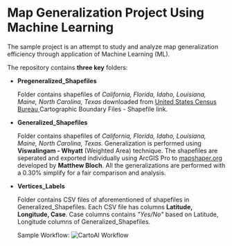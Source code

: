 # Map Generalization Project Using Machine Learning
The sample project is an attempt to study and analyze map generalization efficiency through application of Machine Learning (ML).

The repository contains <b>three key</b> folders:
<ul>
<li> <b> Pregeneralized_Shapefiles </b> </li> <p>Folder contains shapefiles of <i>California, Florida, Idaho, Louisiana, Maine, North Carolina, Texas</i> downloaded from <a href = "https://www.census.gov/geographies/mapping-files/time-series/geo/carto-boundary-file.html"> United States Census Bureau </a> Cartographic Boundary Files - Shapefile link.</p>
<li><b> Generalized_Shapefiles </b> </li> <p> Folder contains shapefiles of <i>California, Florida, Idaho, Louisiana, Maine, North Carolina, Texas.</i> Generalization is performed using <b>Viswalingam - Whyatt</b> (Weighted Area) technique. The shapefiles are seperated and exported individually using ArcGIS Pro to <a href = "https://mapshaper.org/">mapshaper.org</a> developed by <b>Matthew Bloch</b>. All the generalizations are performed with a  0.30% simplify for a fair comparison and analysis.</p>
<li><b>Vertices_Labels</b></li> <p> Folder contains CSV files of aforementioned of shapefiles in Generalized_Shapefiles. Each CSV file has columns <b> Latitude, Longitude, Case</b>. Case columns contains <i>"Yes/No"</i> based on Latitude, Longitude columns of Generalized_Shapefiles. </p>

Sample Workflow:
<img src="../DesignAssets/CartoAI_Sample_WorkFlow.png" alt="CartoAI Workflow">


